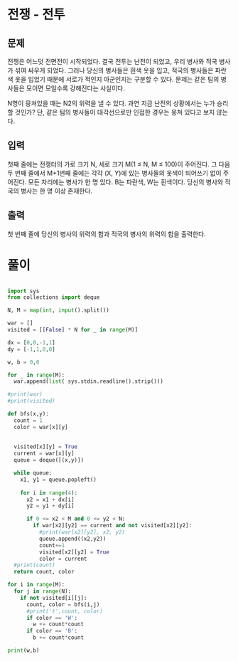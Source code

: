 # 전쟁 - 전투

## 문제
전쟁은 어느덧 전면전이 시작되었다. 결국 전투는 난전이 되었고, 우리 병사와 적국 병사가 섞여 싸우게 되었다. 그러나 당신의 병사들은 흰색 옷을 입고, 적국의 병사들은 파란색 옷을 입었기 때문에 서로가 적인지 아군인지는 구분할 수 있다. 문제는 같은 팀의 병사들은 모이면 모일수록 강해진다는 사실이다.

N명이 뭉쳐있을 때는 N2의 위력을 낼 수 있다. 과연 지금 난전의 상황에서는 누가 승리할 것인가? 단, 같은 팀의 병사들이 대각선으로만 인접한 경우는 뭉쳐 있다고 보지 않는다.

## 입력
첫째 줄에는 전쟁터의 가로 크기 N, 세로 크기 M(1 ≤ N, M ≤ 100)이 주어진다. 그 다음 두 번째 줄에서 M+1번째 줄에는 각각 (X, Y)에 있는 병사들의 옷색이 띄어쓰기 없이 주어진다. 모든 자리에는 병사가 한 명 있다. B는 파란색, W는 흰색이다. 당신의 병사와 적국의 병사는 한 명 이상 존재한다.

## 출력
첫 번째 줄에 당신의 병사의 위력의 합과 적국의 병사의 위력의 합을 출력한다.

# 풀이

```python

import sys
from collections import deque

N, M = map(int, input().split())

war = []
visited = [[False] * N for _ in range(M)]

dx = [0,0,-1,1]
dy = [-1,1,0,0]

w, b = 0,0

for _ in range(M):
  war.append(list( sys.stdin.readline().strip()))

#print(war)
#print(visited)

def bfs(x,y):
  count = 1
  color = war[x][y]
  
  
  visited[x][y] = True
  current = war[x][y]    
  queue = deque([(x,y)])

  while queue:
    x1, y1 = queue.popleft()
      
    for i in range(4):
      x2 = x1 + dx[i]
      y2 = y1 + dy[i]

      if 0 <= x2 < M and 0 <= y2 < N:
        if war[x2][y2] == current and not visited[x2][y2]:
          #print(war[x2][y2], x2, y2)
          queue.append((x2,y2))
          count+=1
          visited[x2][y2] = True
          color = current
  #print(count)
  return count, color

for i in range(M):
  for j in range(N):
    if not visited[i][j]:
      count, color = bfs(i,j)
      #print('t',count, color)
      if color == 'W':
        w += count*count
      if color == 'B':
        b += count*count

print(w,b)

```

